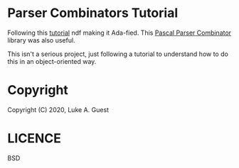 # Parser Combinators Tutorial

Following this [tutorial](https://fsharpforfunandprofit.com/posts/understanding-parser-combinators/) ndf making it Ada-fied. This [Pascal Parser Combinator](https://github.com/prof7bit/fpc_parser_combinators/blob/master/parsercombinators.pas) library was also useful.

This isn't a serious project, just following a tutorial to understand how to do this in an object-oriented way.

# Copyright

Copyright (C) 2020, Luke A. Guest

# LICENCE

BSD
